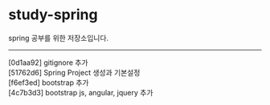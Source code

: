 # study-spring
spring 공부를 위한 저장소입니다.

---
[0d1aa92] gitignore 추가   
[51762d6] Spring Project 생성과 기본설정   
[f6ef3ed] bootstrap 추가   
[4c7b3d3] bootstrap js, angular, jquery 추가   
